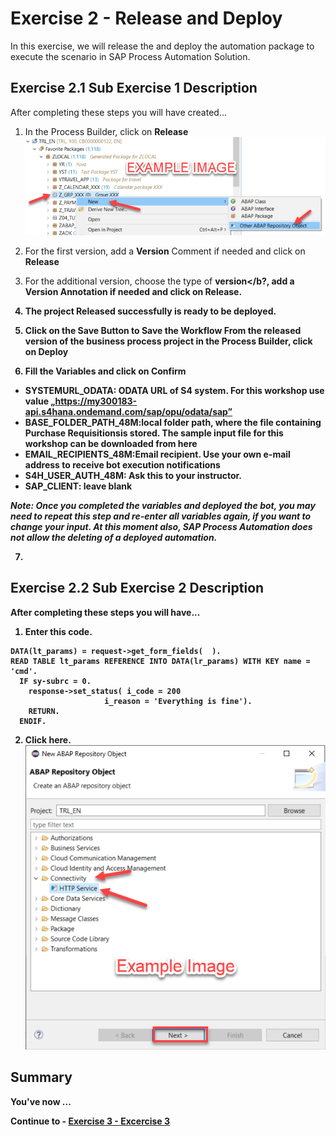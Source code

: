 # Exercise 2 - Release and Deploy

In this exercise, we will release the and deploy the automation package to execute the scenario in SAP Process Automation Solution.

## Exercise 2.1 Sub Exercise 1 Description

After completing these steps you will have created...

1. In the Process Builder, click on <b>Release</b>
<br>![](/exercises/ex2/images/02_01_0010.png)

2.	For the first version, add a <b>Version</b> Comment if needed and click on <b>Release</b>

3. For the additional version, choose the type of <B>version</b?, add a Version Annotation if needed and click on <b>Release</b>.

4. The project Released successfully is ready to be deployed.

5. Click on the <b>Save</b> Button to Save the Workflow From the released version of the business process project in the Process Builder, click on <b>Deploy</b>

6. Fill the Variables and click on Confirm
- SYSTEMURL_ODATA: ODATA URL of S4 system. For this workshop use value „https://my300183-api.s4hana.ondemand.com/sap/opu/odata/sap”
- BASE_FOLDER_PATH_48M:local folder path, where the file containing Purchase Requisitionsis stored. The sample input file for this workshop can be downloaded from here 
- EMAIL_RECIPIENTS_48M:Email recipient. 
Use your own e-mail address to receive bot execution notifications
- S4H_USER_AUTH_48M: Ask this to your instructor.
- SAP_CLIENT: leave blank

<i>Note: Once you completed the variables and deployed the bot, you may need to repeat this step and re-enter all variables again, if you want to change your input. At this moment also, SAP Process Automation does not allow the deleting of a deployed automation.</i>

7. 



## Exercise 2.2 Sub Exercise 2 Description

After completing these steps you will have...

1.	Enter this code.
```abap
DATA(lt_params) = request->get_form_fields(  ).
READ TABLE lt_params REFERENCE INTO DATA(lr_params) WITH KEY name = 'cmd'.
  IF sy-subrc = 0.
    response->set_status( i_code = 200
                     i_reason = 'Everything is fine').
    RETURN.
  ENDIF.

```

2.	Click here.
<br>![](/exercises/ex2/images/02_02_0010.png)

## Summary

You've now ...

Continue to - [Exercise 3 - Excercise 3 ](../ex3/README.md)
